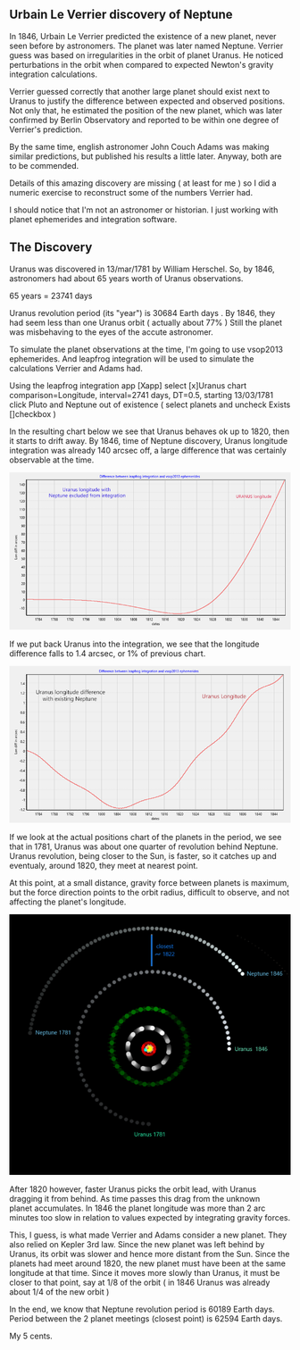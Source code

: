 ## Urbain Le Verrier discovery of Neptune

In 1846, Urbain Le Verrier predicted the existence of a new planet,
never seen before by astronomers. The planet was later named Neptune.
Verrier guess was based on irregularities in the orbit of planet Uranus.
He noticed perturbations in the orbit when compared 
to expected Newton's gravity integration calculations.  

Verrier guessed correctly that another large planet should exist
next to Uranus to justify the difference between expected and observed positions. 
Not only that, he estimated the position of the new planet, 
which was later confirmed by Berlin Observatory and reported to be 
within one degree of Verrier's prediction.

By the same time, english astronomer John Couch Adams was making
similar predictions, but published his results a little later.
Anyway, both are to be commended.

Details of this amazing discovery are missing ( at least for me )
so I did a numeric exercise to reconstruct some of the 
numbers Verrier had.

I should notice that I'm not an astronomer or historian.
I just working with planet ephemerides and integration software.

## The Discovery

Uranus was discovered in 13/mar/1781 by William Herschel.
So, by 1846, astronomers had about 65 years worth of Uranus observations.

65 years = 23741 days

Uranus revolution period (its "year") is 30684 Earth days .
By 1846, they had seem less than one Uranus orbit ( actually about 77% ) 
Still the planet was misbehaving to the eyes of the accute astronomer.

To simulate the planet observations at the time, I'm going to use
vsop2013 ephemerides. And leapfrog integration will be used
to simulate the calculations Verrier and Adams had.

Using the leapfrog integration app [Xapp] select 
  [x]Uranus chart
  comparison=Longitude, interval=2741 days, DT=0.5, starting 13/03/1781 
  click Pluto and Neptune out of existence ( select planets and uncheck Exists []checkbox )

In the resulting chart below we see that Uranus behaves ok up to 1820, 
then it starts to drift away. By 1846, time of Neptune discovery, 
Uranus longitude integration was already 140 arcsec off,
a large difference that was certainly observable at the time.


![chart of Uranus longitude without Neptune](UranusLongitudeNoNeptune.png)

If we put back Uranus into the integration, we see that the 
longitude difference falls to 1.4 arcsec, or 1% of previous chart.

![chart Uranus longitude with Neptune back](UranusLongitudeWithNeptuneAdded.png)

If we look at the actual positions chart of the planets in the period,
we see that in 1781, Uranus was about one quarter of revolution
behind Neptune.  Uranus revolution, being closer to the Sun,
is faster, so it catches up and eventualy, around 1820, 
they meet at nearest point.   

At this point, at a small distance, gravity force between planets 
is maximum, but the force direction points to the orbit radius,
difficult to observe, and not affecting the planet's longitude. 

![UranusNeptuneOrbits](UranusNeptune1871-1846.png)

After 1820 however, faster Uranus picks the orbit lead, with Uranus 
dragging it from behind. As time passes this drag from the unknown   
planet accumulates.  In 1846 the planet longitude was more than 
2 arc minutes too slow in relation to values expected by 
integrating gravity forces.

This, I guess, is what made Verrier and Adams consider a new planet.
They also relied on Kepler 3rd law. Since the new planet was 
left behind by Uranus, its orbit was slower and hence more distant
from the Sun.  Since the planets had meet around 1820, the new planet 
must have been at the same longitude at that time. Since it moves more slowly 
than Uranus, it must be closer to that point, say at 1/8 of the orbit 
( in 1846 Uranus was already about 1/4 of the new orbit )

In the end, we know that Neptune revolution period is 60189 Earth days.
Period between the 2 planet meetings (closest point) is 62594 Earth days.

My 5 cents.
